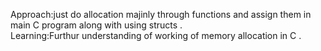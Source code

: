 Approach:just do allocation majinly through functions and assign them in main C program along with using structs .<br>
Learning:Furthur understanding of working of memory allocation in C .
